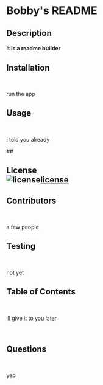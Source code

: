 ##  <h1>Bobby's README</h1><h2>Description</h2> <h4>it is a readme builder</h4><h2>Installation</h2> <br/><p>run the app</p><h2>Usage</h2> <br/><p>i told you already</p>## <h2> License <br/>![license](https://img.shields.io/badge/License-BSD_3--Clause-blue.svg)[license](https://opensource.org/licenses/BSD-3-Clause)<h2>Contributors</h2> <br/><p>a few people</p><h2>Testing</h2> <br/><p>not yet</p><h2>Table of Contents</h2> <br/><p>ill give it to you later</p><br/><h2>Questions</h2><br/><p>yep</p>